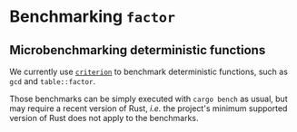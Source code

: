 # Benchmarking `factor`

## Microbenchmarking deterministic functions

We currently use [`criterion`] to benchmark deterministic functions,
such as `gcd` and `table::factor`.

Those benchmarks can be simply executed with `cargo bench` as usual,
but may require a recent version of Rust, *i.e.* the project's minimum
supported version of Rust does not apply to the benchmarks.

[`criterion`]: https://bheisler.github.io/criterion.rs/book/index.html
